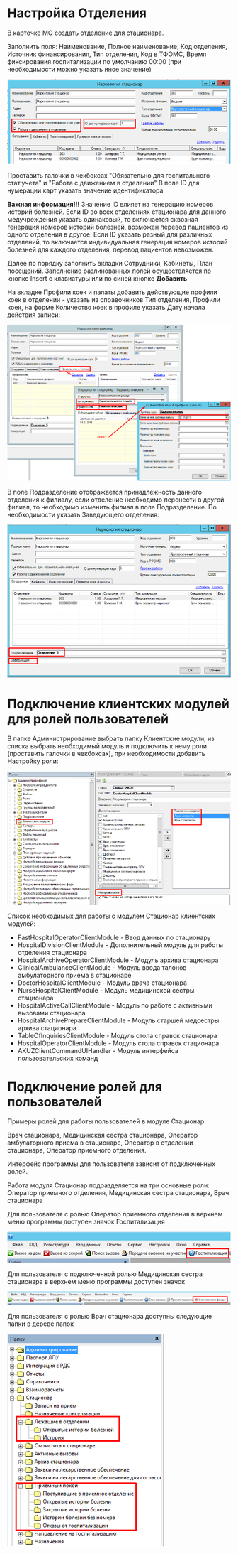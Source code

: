 <!-- TITLE: Стационар. Администрирование -->
<!-- SUBTITLE: Руководство по администрированию модуля "Стационар" -->

# Настройка Отделения
В карточке МО создать отделение для стационара.

Заполнить поля: Наименование, Полное наименование, Код отделения, Источник финансирования, Тип отделения, Код в ТФОМС, Время фиксирования госпитализации по умолчанию 00:00 (при необходимости можно указать иное значение)
 
 ![1](/uploads/rab-stac/1.png "1")
 
Проставить галочки в чекбоксах "Обязательно для госпитального стат.учета" и "Работа с движением в отделении"
В поле ID для нумерации карт указать значение идентификатора

**Важная информация!!!** Значение ID влияет на генерацию номеров историй болезней. Если ID во всех отделениях стационара для данного медучреждения указать одинаковый, то включается сквозная генерация номеров  историй болезней, возможен перевод пациентов из одного отделения в другое. Если ID  указать разный для различных отделений, то включается индивидуальная генерация номеров  историй болезней для каждого отделения, перевод пациентов невозможен.   

Далее по порядку заполнить вкладки Сотрудники, Кабинеты, План посещений. Заполнение разлинованных полей осуществляется по кнопке Insert  с клавиатуры или  по синей кнопке **Добавить**

На вкладке Профили коек и палаты добавить действующие профили коек в отделении - указать из справочников Тип отделения, Профили коек, на форме Количество коек в профиле указать Дату начала действия записи:
 
 ![2](/uploads/rab-stac/2.png "2")
 
В поле Подразделение отображается принадлежность данного отделения к филиалу, если отделение необходимо перенести в другой филиал, то необходимо изменить  филиал в поле Подразделение. По необходимости указать Заведующего отделения:

![3](/uploads/rab-stac/3.png "3")

# Подключение клиентских модулей для ролей пользователей
В папке Администрирование выбрать папку Клиентские модули, из списка выбрать необходимый модуль и подключить к нему роли (проставить галочки в чекбоксах), при необходимости добавить Настройку роли: 

![Admimg 003](/uploads/stac-adm/admimg-003.png "Admimg 003")

Список необходимых для работы с модулем Стационар клиентских модулей:

- FastHospitalOperatorClientModule - Ввод данных по стационару
- HospitalDivisionClientModule - Дополнительный модуль для работы отделения стационара
- HospitalArchiveOperatorClientModule - Модуль архива стационара
- ClinicalAmbulanceClientModule - Модуль ввода талонов амбулаторного приема в стационаре
- DoctorHospitalClientModule - Модуль врача стационара
- NurseHospitalClientModule - Модуль медицинской сестры стационара
- HospitalActiveCallClientModule - Модуль по работе с активными вызовами стационара
- HospitalArchivePrepareClientModule - Модуль старшей медсестры архива стационара
- TableOfInquiriesClientModule - Модуль стола справок стационара
- HospitalOperatorClientModule - Модуль стола справок стационара
- AKUZClientCommandUIHandler - Модуль интерфейса пользовательских команд

# Подключение ролей для пользователей
Примеры ролей для работы пользователей в модуле Стационар:

Врач стационара, Медицинская сестра стационара, Оператор амбулаторного приема в стационаре, Оператор в отделении стационара, Оператор приемного отделения.

Интерфейс программы для пользователя зависит от подключенных ролей.

Работа модуля Стационар подразделяется на три основные роли: Оператор приемного отделения, Медицинская сестра стационара, Врач стационара

Для пользователя с ролью Оператор приемного отделения в верхнем меню программы доступен значок Госпитализация

![Admimg 004](/uploads/stac-adm/admimg-004.png "Admimg 004")

Для пользователя с подключенной ролью Медицинская сестра стационара в верхнем меню программы доступен значок

![Admimg 005](/uploads/stac-adm/admimg-005.png "Admimg 005")

Для пользователя с ролью Врач стационара доступны следующие папки в дереве папок

![Admimg 006](/uploads/stac-adm/admimg-006.png "Admimg 006")